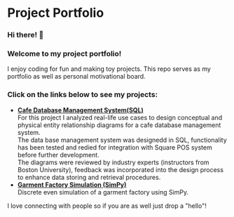 # Project Portfolio
### Hi there! 👋
### Welcome to my project portfolio!
I enjoy coding for fun and making toy projects. This repo serves as my portfolio as well as personal motivational board. 

### Click on the links below to see my projects:
* [__Cafe Database Management System(SQL)__](https://github.com/Yim-Koi/Database-_-Management-System)<br>
   For this project I analyzed real-life use cases to design conceptual and physical entity relationship diagrams for a cafe database management system.<br>
   The data base management system was designedd in SQL, functionality has been tested and redied for integration with Square POS system before further development.<br>
   The diagrams were reviewed by industry experts (instructors from Boston University), feedback was incorporated into the design process to enhance data storing and retrieval procedures.
* [__Garment Factory Simulation (SimPy)__](https://github.com/Yim-Koi/Garment-sim)<br>
   Discrete even simulation of a garment factory using SimPy.


  
I love connecting with people so if you are as well just drop a "hello"!
